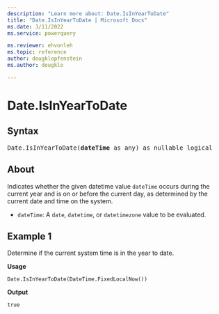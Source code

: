 ```yaml
---
description: "Learn more about: Date.IsInYearToDate"
title: "Date.IsInYearToDate | Microsoft Docs"
ms.date: 3/11/2022
ms.service: powerquery

ms.reviewer: ehvonleh
ms.topic: reference
author: dougklopfenstein
ms.author: dougklo

---
```

# Date.IsInYearToDate

## Syntax

<pre>
Date.IsInYearToDate(<b>dateTime</b> as any) as nullable logical  
</pre>
  
## About

Indicates whether the given datetime value `dateTime` occurs during the current year and is on or before the current day, as determined by the current date and time on the system.

* `dateTime`: A `date`, `datetime`, or `datetimezone` value to be evaluated.

## Example 1

Determine if the current system time is in the year to date.

**Usage**

```powerquery-m
Date.IsInYearToDate(DateTime.FixedLocalNow())
```

**Output**

`true`
